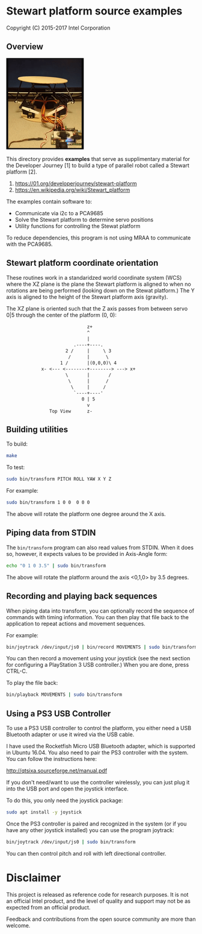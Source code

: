 # Stewart platform source examples
Copyright (C) 2015-2017 Intel Corporation

## Overview

![Do the Wave!](tutorial/wave.gif)

This directory provides **examples** that serve as supplimentary
material for the Developer Journey [1] to build a type of parallel 
robot called a Stewart platform [2].

1. https://01.org/developerjourney/stewart-platform
2. https://en.wikipedia.org/wiki/Stewart_platform

The examples contain software to:

* Communicate via i2c to a PCA9685
* Solve the Stewart platform to determine servo positions
* Utility functions for controlling the Stewat platform

To reduce dependencies, this program is not using MRAA to communicate
with the PCA9685.


## Stewart platform coordinate orientation

These routines work in a standaridzed world coordinate system (WCS)
where the XZ plane is the plane the Stewart platform is aligned to 
when no rotations are being performed (looking down on the Stewat 
platform.) The Y axis is aligned to the height of the Stewart platform 
axis (gravity).

The XZ plane is oriented such that the Z axis passes from between
servo 0|5 through the center of the platform (0, 0):

                                  z+
                                  ^
                                  |
                             .----+----.
                          2 /     |     \ 3
                           /      |      \
                        1 /       |(0,0,0)\ 4
                 x- <--- <--------+--------> ---> x+
                          \       |       /
                           \      |      /
                            \     |     /
                             `----+----'
                                0 | 5
                                  v
                    Top View      z-



## Building utilities

To build:

```bash
make
```

To test:
```bash
sudo bin/transform PITCH ROLL YAW X Y Z
```

For example:
```bash
sudo bin/transform 1 0 0  0 0 0
```

The above will rotate the platform one degree around the X axis.


## Piping data from STDIN

The `bin/transform` program can also read values from STDIN. When it
does so, however, it expects values to be provided in Axis-Angle form:

```bash
echo "0 1 0 3.5" | sudo bin/transform
```

The above will rotate the platform around the axis <0,1,0> by 3.5 degrees.


## Recording and playing back sequences

When piping data into transform, you can optionally record the sequence
of commands with timing information. You can then play that file back to
the application to repeat actions and movement sequences.

For example:
```bash
bin/joytrack /dev/input/js0 | bin/record MOVEMENTS | sudo bin/transform
```

You can then record a movement using your joystick (see the next section
for configuring a PlayStation 3 USB controller.) When you are done, 
press CTRL-C.

To play the file back:

```bash
bin/playback MOVEMENTS | sudo bin/transform
```

## Using a PS3 USB Controller

To use a PS3 USB controller to control the platform, you either need a
USB Bluetooth adapter or use it wired via the USB cable.

I have used the Rocketfish Micro USB Bluetooth adapter, which is 
supported in Ubuntu 16.04. You also need to pair the PS3 
controller with the system. You can follow the instructions here:

  http://qtsixa.sourceforge.net/manual.pdf

If you don't need/want to use the controller wirelessly, you can just
plug it into the USB port and open the joystick interface.

To do this, you only need the joystick package:

```bash
sudo apt install -y joystick
```

Once the PS3 controller is paired and recognized in the system (or if you
have any other joystick installed) you can use the program joytrack:

```bash
bin/joytrack /dev/input/js0 | sudo bin/transform
```

You can then control pitch and roll with left directional controller.


# Disclaimer

This project is released as reference code for research purposes. It is 
not an official Intel product, and the level of quality and support may 
not be as expected from an official product.

Feedback and contributions from the open source community are more than 
welcome.

